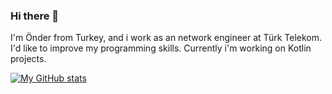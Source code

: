 ### Hi there 👋

I'm Önder from Turkey, and i work as an network engineer at Türk Telekom. I'd like to improve my programming skills. Currently i'm working on Kotlin projects. 

[![My GitHub stats](https://github-readme-stats.vercel.app/api?username=ondereser)](https://github.com/anuraghazra/github-readme-stats)
